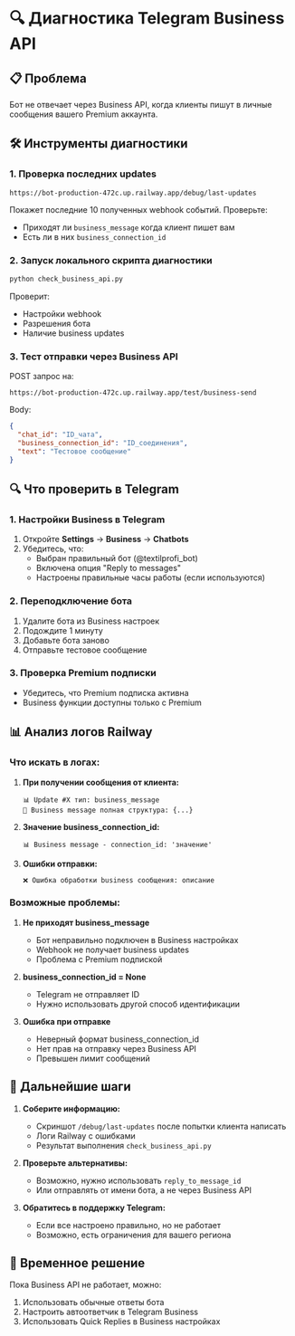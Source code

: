 # 🔍 Диагностика Telegram Business API

## 📋 Проблема
Бот не отвечает через Business API, когда клиенты пишут в личные сообщения вашего Premium аккаунта.

## 🛠 Инструменты диагностики

### 1. Проверка последних updates
```
https://bot-production-472c.up.railway.app/debug/last-updates
```
Покажет последние 10 полученных webhook событий. Проверьте:
- Приходят ли `business_message` когда клиент пишет вам
- Есть ли в них `business_connection_id`

### 2. Запуск локального скрипта диагностики
```bash
python check_business_api.py
```
Проверит:
- Настройки webhook
- Разрешения бота
- Наличие business updates

### 3. Тест отправки через Business API
POST запрос на:
```
https://bot-production-472c.up.railway.app/test/business-send
```
Body:
```json
{
  "chat_id": "ID_чата",
  "business_connection_id": "ID_соединения",
  "text": "Тестовое сообщение"
}
```

## 🔍 Что проверить в Telegram

### 1. Настройки Business в Telegram
1. Откройте **Settings** → **Business** → **Chatbots**
2. Убедитесь, что:
   - Выбран правильный бот (@textilprofi_bot)
   - Включена опция "Reply to messages"
   - Настроены правильные часы работы (если используются)

### 2. Переподключение бота
1. Удалите бота из Business настроек
2. Подождите 1 минуту
3. Добавьте бота заново
4. Отправьте тестовое сообщение

### 3. Проверка Premium подписки
- Убедитесь, что Premium подписка активна
- Business функции доступны только с Premium

## 📊 Анализ логов Railway

### Что искать в логах:
1. **При получении сообщения от клиента:**
   ```
   📊 Update #X тип: business_message
   📨 Business message полная структура: {...}
   ```

2. **Значение business_connection_id:**
   ```
   📊 Business message - connection_id: 'значение'
   ```

3. **Ошибки отправки:**
   ```
   ❌ Ошибка обработки business сообщения: описание
   ```

### Возможные проблемы:

1. **Не приходят business_message**
   - Бот неправильно подключен в Business настройках
   - Webhook не получает business updates
   - Проблема с Premium подпиской

2. **business_connection_id = None**
   - Telegram не отправляет ID
   - Нужно использовать другой способ идентификации

3. **Ошибка при отправке**
   - Неверный формат business_connection_id
   - Нет прав на отправку через Business API
   - Превышен лимит сообщений

## 🚀 Дальнейшие шаги

1. **Соберите информацию:**
   - Скриншот `/debug/last-updates` после попытки клиента написать
   - Логи Railway с ошибками
   - Результат выполнения `check_business_api.py`

2. **Проверьте альтернативы:**
   - Возможно, нужно использовать `reply_to_message_id`
   - Или отправлять от имени бота, а не через Business API

3. **Обратитесь в поддержку Telegram:**
   - Если все настроено правильно, но не работает
   - Возможно, есть ограничения для вашего региона

## 📝 Временное решение

Пока Business API не работает, можно:
1. Использовать обычные ответы бота
2. Настроить автоответчик в Telegram Business
3. Использовать Quick Replies в Business настройках
